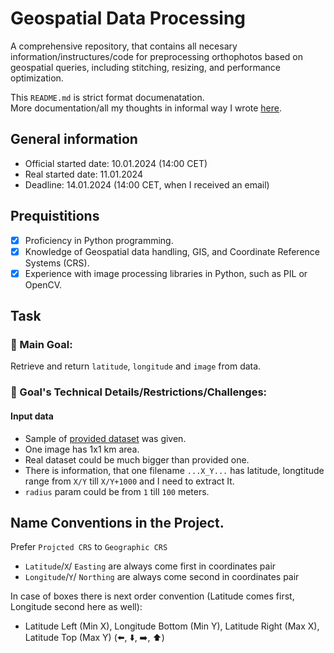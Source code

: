 # Geospatial Data Processing
A comprehensive repository, that contains all necesary information/instructures/code for preprocessing orthophotos based on geospatial queries, including stitching, resizing, and performance optimization.

This `README.md` is strict format documenatation.  
More documentation/all my thoughts in informal way I wrote [here](./docs/INFORMAL-README.md).
## General information
- Official started date: 10.01.2024 (14:00 CET)
- Real started date: 11.01.2024
- Deadline: 14.01.2024 (14:00 CET, when I received an email)

## Prequistitions

- [X] Proficiency in Python programming.
- [X] Knowledge of Geospatial data handling, GIS, and Coordinate Reference Systems (CRS).
- [X] Experience with image processing libraries in Python, such as PIL or OpenCV.

## Task

### 🚀 Main Goal: 
Retrieve and return `latitude`, `longitude` and `image` from data.

### 📜 Goal's Technical Details/Restrictions/Challenges:

#### Input data
- Sample of [provided dataset](https://drive.usercontent.google.com/download?id=140PpLsdnVOQVIp5ia9jT_yvqtcWtF8Gj&export=download&confirm=t&uuid=483b1776-4e25-4976-9837-b498c823754a) was given. 
- One image has 1x1 km area.
- Real dataset could be much bigger than provided one.
- There is information, that one filename `...X_Y...` has latitude, longtitude range from `X/Y` till `X/Y+1000` and I need to extract It.
- `radius` param could be from `1` till `100` meters.

## Name Conventions in the Project.

Prefer `Projcted CRS` to `Geographic CRS`
- `Latitude`/`X`/ `Easting` are always come first in coordinates pair
- `Longitude`/`Y`/ `Northing` are always come second in coordinates pair 

In case of boxes there is next order convention (Latitude comes first, Longitude second here as well):
- Latitude Left (Min X), Longitude Bottom (Min Y), Latitude Right (Max X), Latitude Top (Max Y) (⬅️, ⬇️, ➡️, ⬆️)